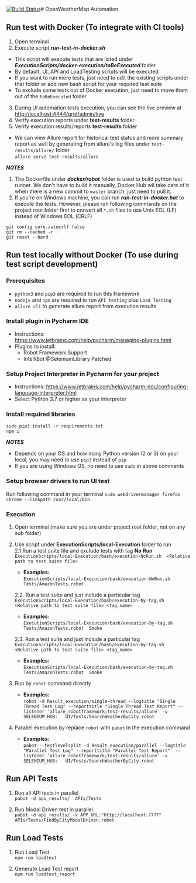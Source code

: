 [![Build Status](https://travis-ci.org/tmhung-nt/open-weather-map-auto.svg)](https://travis-ci.org/tmhung-nt/open-weather-map-auto)# OpenWeatherMap Automation

## Run test with Docker (To integrate with CI tools)
1. Open terminal
2. Execute script __*run-test-in-docker.sh*__
- This script will execute tests that are listed under __*ExecutionScripts/docker-execution/toBeExecuted*__ folder  
- By default, UI, API and LoadTesting scripts will be executed  
- If you want to run more tests, just need to edit the existing scripts under that folder or add new bash script for your required test suite
- To exclude some tests out of Docker execution, just need to move them out of the `toBeExecuted` folder
3. During UI automation tests execution, you can see the live preview at <http://localhost:4444/grid/admin/live>
4. Verify execution reports under **test-results** folder
5. Verify execution results/reports **test-results** folder
- We can view Allure report for historical test status and more summary report as well by generating from allure's log files under `test-results/allure/` folder  
`allure serve test-results/allure`  

*__NOTES__*  
1. The Dockerfile under __*docker/robot*__ folder is used to build python test runner. We don't have to build it manually, Docker Hub wil take care of it when there is a new commit to `master` branch, just need to pull it.  
2. If you're on Windows machine, you can run __*run-test-in-docker.bat*__ to execute the tests. However, please run following commands on the project root folder first to convert all `*.sh` files to use Unix EOL (LF) instead of Windows EOL (CRLF)  
```
git config core.autocrlf false
git rm --cached -r . 
git reset --hard
```
## Run test locally without Docker (To use during test script development)
### Prerequisites
- `python3` and `pip3` are required to run this framework 
- `nodejs` and `npm` are required to run `API testing` plus `Load Testing`
- `allure cli` to generate allure report from execution results


### Install plugin in Pycharm IDE
- Instructions:  
https://www.jetbrains.com/help/pycharm/managing-plugins.html  
- Plugins to install:
  - Robot Framework Support
  - IntelliBot @SeleniumLibrary Patched

### Setup Project Interpreter in Pycharm for your project
- Instructions: 
https://www.jetbrains.com/help/pycharm-edu/configuring-language-interpreter.html
- Select Python 3.7 or higher as your interpreter

### Install required libraries 
```
sudo pip3 install -r requirements.txt
npm i
``` 

*__NOTES__*  
- Depends on your OS and how many Python version (2 or 3) on your local, you may need to use `pip3` instead of `pip`
- If you are using Windows OS, no need to use `sudo` in above comments

### Setup browser drivers to run UI test  
Run following command in your terminal 
`sudo webdrivermanager firefox chrome --linkpath /usr/local/bin`

### Execution
1. Open terminal (make sure you are under project root folder, not on any sub folder)  
2. Use script under __ExecutionScripts/local-Execution__ folder to run  
    2.1 Run a test suite file and exclude tests with tag __No Run__   
`ExecutionScripts/local-Execution/bash/execution-NoRun.sh  <Relative path to test suite file>`  
    - **Examples:**  
`ExecutionScripts/local-Execution/bash/execution-NoRun.sh  Tests/AmazonTests.robot`  

   2.2. Run a test suite and just include a particular tag  
`ExecutionScripts/local-Execution/bash/execution-by-tag.sh  <Relative path to test suite file> <tag_name> `  
    - **Examples:**     
`ExecutionScripts/local-Execution/bash/execution-by-tag.sh  Tests/AmazonTests.robot  Smoke`    
  
    2.3. Run a test suite and just include a particular tag    
`ExecutionScripts/local-Execution/bash/execution-by-tag.sh  <Relative path to test suite file> <tag_name> `  
    - **Examples:**     
`ExecutionScripts/local-Execution/bash/execution-by-tag.sh  Tests/AmazonTests.robot  Smoke`

3. Run by `robot` command directly
    - **Examples:**   
`robot -d Result_execution/single-thread --logtitle "Single Thread Test Log" --reporttitle "Single Thread Test Report" --listener 'allure_robotframework;test-results/allure' -v SELENIUM_HUB:   UI/Tests/SearchWeatherByCity.robot`

4. Parallel execution by replace `robot` with `pabot` in the execution command
    - **Examples:**  
`pabot --testlevelsplit -d Result_execution/parallel --logtitle "Parallel Test Log" --reporttitle "Parallel Test Report"  --listener 'allure_robotframework;test-results/allure' -v SELENIUM_HUB:   UI/Tests/SearchWeatherByCity.robot`  

## Run API Tests
1. Run all API tests in parallel   
`pabot -d api_results/  APIs/Tests`

2. Run Modal Driven test in parallel  
`pabot -d api_results/ -v APP_URL:"http://localhost:7777" APIs/Tests/FindByCityModalDriven.robot`

## Run Load Tests
1. Run Load Test  
`npm run loadtest`

2. Generate Load Test report  
`npm run loadtest_report`